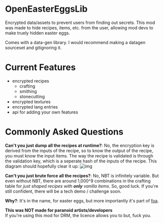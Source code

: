 # OpenEasterEggsLib
Encrypted data/assets to prevent users from finding out secrets. 
This mod was made to hide recipes, items, etc. from the user, allowing mod devs to make truely hidden easter eggs.

Comes with a data-gen library. I would recommend making a datagen sourceset and gitignoring it.

# Current Features
  - encrypted recipes
    - crafting
    - smithing
    - stonecutting
  - encrypted textures
  - encrypted lang entries
  - api for adding your own features

# Commonly Asked Questions
**Can't you just dump all the recipes at runtime?**: No, the encryption key is derived from the inputs of the recipe, so to know the output of the recipe, you must know the input items. The way the recipe is validated is through the validation key, which is a seperate hash of the inputs of the recipe. This diagram should hopefully clear it up:
![img](https://github.com/Foundations-of-Alchemy/OpenEasterEggsLib/blob/master/reade/img.png?raw=true)

**Can't you just brute force all the recipes?**: No, NBT is infinitely variable. But even without NBT, there are around 1,000^9 combinations in the crafting table for *just shaped recipes with **only** vanilla items*. So, good luck. If you're still confident, there will be a tech demo / challenge soon.

**Why?**: It's in the name, for easter eggs, but more importantly it's part of [foa](https://gist.github.com/Devan-Kerman/4e7a5e6a44e08281d8bfef8e56dab61f).

**This was NOT made for paranoid artists/developers**\
If you're using this mod for DRM, the licence allows you to but, fuck you.
